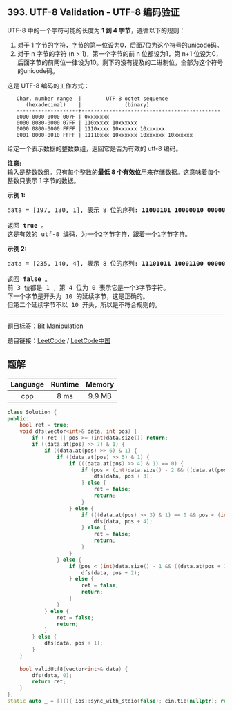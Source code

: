 ## 393. UTF-8 Validation - UTF-8 编码验证

<!--If you want to use the English description, use `question.content` instead-->

<p>UTF-8 中的一个字符可能的长度为 <strong>1 到 4 字节</strong>，遵循以下的规则：</p>

<ol>
	<li>对于 1 字节的字符，字节的第一位设为0，后面7位为这个符号的unicode码。</li>
	<li>对于 n 字节的字符 (n &gt; 1)，第一个字节的前 n 位都设为1，第 n+1 位设为0，后面字节的前两位一律设为10。剩下的没有提及的二进制位，全部为这个符号的unicode码。</li>
</ol>

<p>这是 UTF-8 编码的工作方式：</p>

<pre>
<code>   Char. number range  |        UTF-8 octet sequence
      (hexadecimal)    |              (binary)
   --------------------+---------------------------------------------
   0000 0000-0000 007F | 0xxxxxxx
   0000 0080-0000 07FF | 110xxxxx 10xxxxxx
   0000 0800-0000 FFFF | 1110xxxx 10xxxxxx 10xxxxxx
   0001 0000-0010 FFFF | 11110xxx 10xxxxxx 10xxxxxx 10xxxxxx
</code></pre>

<p>给定一个表示数据的整数数组，返回它是否为有效的 utf-8 编码。</p>

<p><strong>注意:</strong><br />
输入是整数数组。只有每个整数的<strong>最低 8 个有效位</strong>用来存储数据。这意味着每个整数只表示 1 字节的数据。</p>

<p><strong>示例 1:</strong></p>

<pre>
data = [197, 130, 1], 表示 8 位的序列: <strong>11000101 10000010 00000001</strong>.

返回 <strong>true </strong>。
这是有效的 utf-8 编码，为一个2字节字符，跟着一个1字节字符。
</pre>

<p><strong>示例 2:</strong></p>

<pre>
data = [235, 140, 4], 表示 8 位的序列: <strong>11101011 10001100 00000100</strong>.

返回<strong> false</strong> 。
前 3 位都是 1 ，第 4 位为 0 表示它是一个3字节字符。
下一个字节是开头为 10 的延续字节，这是正确的。
但第二个延续字节不以 10 开头，所以是不符合规则的。
</pre>



-----

题目标签：Bit Manipulation

题目链接：[LeetCode](https://leetcode.com/problems/utf-8-validation/description/)  /  [LeetCode中国](https://leetcode-cn.com/problems/utf-8-validation/description/)

## 题解



| Language | Runtime | Memory |
|:---:|:---:|:---:|
| cpp  | 8  ms | 9.9 MB |

```cpp
class Solution {
public:
    bool ret = true;
    void dfs(vector<int>& data, int pos) {
        if (!ret || pos >= (int)data.size()) return;
        if ((data.at(pos) >> 7) & 1) {
            if ((data.at(pos) >> 6) & 1) {
                if ((data.at(pos) >> 5) & 1) {
                    if (((data.at(pos) >> 4) & 1) == 0) {
                        if (pos < (int)data.size() - 2 && ((data.at(pos + 1) >> 6) & 3) == 2 && ((data.at(pos + 2) >> 6) & 3) == 2) {
                            dfs(data, pos + 3);
                        } else {
                            ret = false;
                            return;
                        }
                    } else {
                        if (((data.at(pos) >> 3) & 1) == 0 && pos < (int)data.size() - 3 && ((data.at(pos + 1) >> 6) & 3) == 2 && ((data.at(pos + 2) >> 6) & 3) == 2 && ((data.at(pos + 3) >> 6) & 3) == 2) {
                            dfs(data, pos + 4);
                        } else {
                            ret = false;
                            return;
                        }
                    }
                } else {
                    if (pos < (int)data.size() - 1 && ((data.at(pos + 1) >> 6) & 3) == 2) {
                        dfs(data, pos + 2);
                    } else {
                        ret = false;
                        return;
                    }
                }
            } else {
                ret = false;
                return;
            }
        } else {
            dfs(data, pos + 1);
        }
    }
    
    bool validUtf8(vector<int>& data) {
        dfs(data, 0);
        return ret;
    }
};
static auto _ = [](){ ios::sync_with_stdio(false); cin.tie(nullptr); return 0; }();
```
